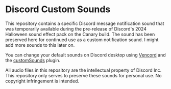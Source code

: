 # Discord Custom Sounds

This repository contains a specific Discord message notification sound that was temporarily available during the pre-release of Discord's 2024 Halloween sound effect pack on the Canary build. The sound has been preserved here for continued use as a custom notification sound. I might add more sounds to this later on.

You can change your default sounds on Discord desktop using [Vencord](https://github.com/Vendicated/Vencord) and the [customSounds](https://github.com/ScattrdBlade/customSounds) plugin.

All audio files in this repository are the intellectual property of Discord Inc. This repository only serves to preserve these sounds for personal use. No copyright infringement is intended.